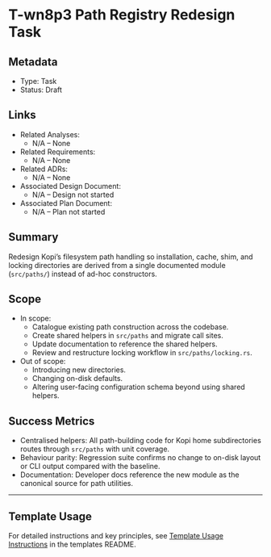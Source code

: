 # T-wn8p3 Path Registry Redesign Task

## Metadata

- Type: Task
- Status: Draft
  <!-- Draft: Under discussion | In Progress: Actively working | Complete: Code complete | Cancelled: Work intentionally halted -->

## Links

- Related Analyses:
  - N/A – None
- Related Requirements:
  - N/A – None
- Related ADRs:
  - N/A – None
- Associated Design Document:
  - N/A – Design not started
- Associated Plan Document:
  - N/A – Plan not started

## Summary

Redesign Kopi’s filesystem path handling so installation, cache, shim, and locking directories are derived from a single documented module (`src/paths/`) instead of ad-hoc constructors.

## Scope

- In scope:
  - Catalogue existing path construction across the codebase.
  - Create shared helpers in `src/paths` and migrate call sites.
  - Update documentation to reference the shared helpers.
  - Review and restructure locking workflow in `src/paths/locking.rs`.
- Out of scope:
  - Introducing new directories.
  - Changing on-disk defaults.
  - Altering user-facing configuration schema beyond using shared helpers.

## Success Metrics

- Centralised helpers: All path-building code for Kopi home subdirectories routes through `src/paths` with unit coverage.
- Behaviour parity: Regression suite confirms no change to on-disk layout or CLI output compared with the baseline.
- Documentation: Developer docs reference the new module as the canonical source for path utilities.

---

## Template Usage

For detailed instructions and key principles, see [Template Usage Instructions](../../templates/README.md#task-template-taskmd) in the templates README.
